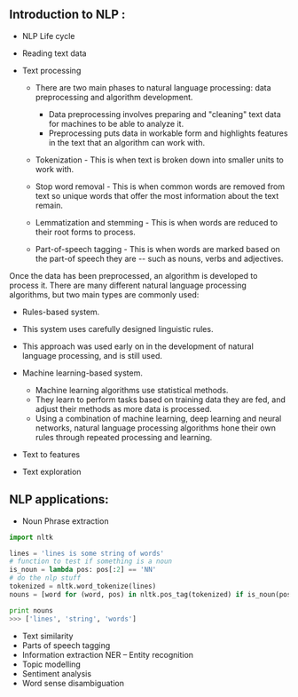 ## Introduction to NLP :

* NLP Life cycle
* Reading text data
* Text processing

  * There are two main phases to natural language processing: data preprocessing and algorithm development.
    *  Data preprocessing involves preparing and "cleaning" text data for machines to be able to analyze it. 
    *  Preprocessing puts data in workable form and highlights features in the text that an algorithm can work with.

  * Tokenization - This is when text is broken down into smaller units to work with.
  * Stop word removal - This is when common words are removed from text so unique words that offer the most information about the text remain.
  * Lemmatization and stemming - This is when words are reduced to their root forms to process.
  * Part-of-speech tagging - This is when words are marked based on the part-of speech they are -- such as nouns, verbs and adjectives.

Once the data has been preprocessed, an algorithm is developed to process it. There are many different natural language processing algorithms, but two main types are commonly used:

  * Rules-based system. 
   * This system uses carefully designed linguistic rules. 
   * This approach was used early on in the development of natural language processing, and is still used.

 * Machine learning-based system. 
   * Machine learning algorithms use statistical methods. 
   * They learn to perform tasks based on training data they are fed, and adjust their methods as more data is processed. 
   * Using a combination of machine learning, deep learning and neural networks, natural language processing algorithms hone their own rules through repeated processing and learning.


* Text to features
* Text exploration

## NLP applications:

* Noun Phrase extraction

```Python
import nltk

lines = 'lines is some string of words'
# function to test if something is a noun
is_noun = lambda pos: pos[:2] == 'NN'
# do the nlp stuff
tokenized = nltk.word_tokenize(lines)
nouns = [word for (word, pos) in nltk.pos_tag(tokenized) if is_noun(pos)] 

print nouns
>>> ['lines', 'string', 'words']

```

* Text similarity
* Parts of speech tagging
* Information extraction NER – Entity recognition
* Topic modelling
* Sentiment analysis
* Word sense disambiguation


